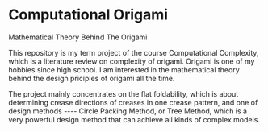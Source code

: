 # Computational Origami
Mathematical Theory Behind The Origami

This repository is my term project of the course Computational Complexity, which is a literature review on complexity of origami. Origami is one of my hobbies since high school. I am interested in the mathematical theory behind the design priciples of origami all the time. 

The project mainly concentrates on the flat foldability, which is about determining crease directions of creases in one crease pattern, and one of design methods ---- Circle Packing Method, or Tree Method, which is a very powerful design method that can achieve all kinds of complex models. 
